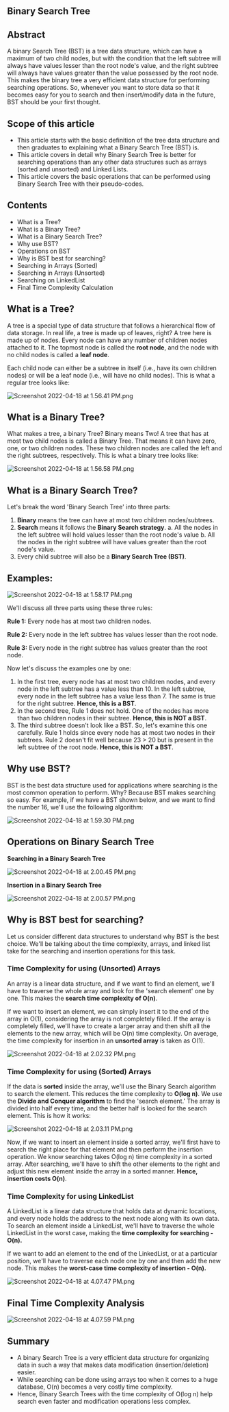 ## Binary Search Tree

## Abstract

A binary Search Tree (BST) is a tree data structure, which can have a maximum of two child nodes, but with the condition that the left subtree will always have values lesser than the root node's value, and the right subtree will always have values greater than the value possessed by the root node. This makes the binary tree a very efficient data structure for performing searching operations. So, whenever you want to store data so that it becomes easy for you to search and then insert/modify data in the future, BST should be your first thought.

## Scope of this article

- This article starts with the basic definition of the tree data structure and then graduates to explaining what a Binary Search Tree (BST) is.
- This article covers in detail why Binary Search Tree is better for searching operations than any other data structures such as arrays (sorted and unsorted) and Linked Lists.
- This article covers the basic operations that can be performed using Binary Search Tree with their pseudo-codes.

## Contents

- What is a Tree?
- What is a Binary Tree?
- What is a Binary Search Tree?
- Why use BST?
- Operations on BST
- Why is BST best for searching?
- Searching in Arrays (Sorted)
- Searching in Arrays (Unsorted)
- Searching on LinkedList
- Final Time Complexity Calculation

## What is a Tree?

A tree is a special type of data structure that follows a hierarchical flow of data storage. In real life, a tree is made up of leaves, right? A tree here is made up of nodes. Every node can have any number of children nodes attached to it. The topmost node is called the **root node**, and the node with no child nodes is called a **leaf node**.

Each child node can either be a subtree in itself (i.e., have its own children nodes) or will be a leaf node (i.e., will have no child nodes). This is what a regular tree looks like:

![Screenshot 2022-04-18 at 1.56.41 PM.png](https://cdn.hashnode.com/res/hashnode/image/upload/v1650270405567/h3Rd8rUDk.png)


## What is a Binary Tree?

What makes a tree, a binary Tree? Binary means Two! A tree that has at most two child nodes is called a Binary Tree. That means it can have zero, one, or two children nodes.
These two children nodes are called the left and the right subtrees, respectively. This is what a binary tree looks like:

![Screenshot 2022-04-18 at 1.56.58 PM.png](https://cdn.hashnode.com/res/hashnode/image/upload/v1650270423809/kZ7lLwIJs.png)

## What is a Binary Search Tree?

Let's break the word 'Binary Search Tree' into three parts:
1. **Binary** means the tree can have at most two children nodes/subtrees.
2. **Search** means it follows the **Binary Search strategy**.
    a. All the nodes in the left subtree will hold values lesser than the root node's value
    b. All the nodes in the right subtree will have values greater than the root node's value.
3. Every child subtree will also be a **Binary Search Tree (BST)**.

## Examples:

![Screenshot 2022-04-18 at 1.58.17 PM.png](https://cdn.hashnode.com/res/hashnode/image/upload/v1650270501440/bUAeD2v_z.png)

We'll discuss all three parts using these three rules:

**Rule 1:** Every node has at most two children nodes.

**Rule 2:** Every node in the left subtree has values lesser than the root node.

**Rule 3:** Every node in the right subtree has values greater than the root node.

Now let's discuss the examples one by one:

1. In the first tree, every node has at most two children nodes, and every node in the left subtree has a value less than 10. In the left subtree, every node in the left subtree has a value less than 7. The same is true for the right subtree. **Hence, this is a BST**.
2. In the second tree, Rule 1 does not hold. One of the nodes has more than two children nodes in their subtree. **Hence, this is NOT a BST**.
3. The third subtree doesn't look like a BST. So, let's examine this one carefully. Rule 1 holds since every node has at most two nodes in their subtrees. Rule 2 doesn't fit well because 23 > 20 but is present in the left subtree of the root node. **Hence, this is NOT a BST**.


## Why use BST?

BST is the best data structure used for applications where searching is the most common operation to perform. Why? Because BST makes searching so easy. For example, if we have a BST shown below, and we want to find the number 16, we'll use the following algorithm:

![Screenshot 2022-04-18 at 1.59.30 PM.png](https://cdn.hashnode.com/res/hashnode/image/upload/v1650270574441/MgRfg2OZu.png)

## Operations on Binary Search Tree
**Searching in a Binary Search Tree**


![Screenshot 2022-04-18 at 2.00.45 PM.png](https://cdn.hashnode.com/res/hashnode/image/upload/v1650270649539/w9rOPYZT-.png)

**Insertion in a Binary Search Tree**

![Screenshot 2022-04-18 at 2.00.57 PM.png](https://cdn.hashnode.com/res/hashnode/image/upload/v1650270662086/EJzSqo8_U.png)



## Why is BST best for searching?

Let us consider different data structures to understand why BST is the best choice. We'll be talking about the time complexity, arrays, and linked list take for the searching and insertion operations for this task.


### Time Complexity for using (Unsorted) Arrays
An array is a linear data structure, and if we want to find an element, we'll have to traverse the whole array and look for the 'search element' one by one. This makes the **search time complexity of O(n)**.

If we want to insert an element, we can simply insert it to the end of the array in O(1), considering the array is not completely filled. If the array is completely filled, we'll have to create a larger array and then shift all the elements to the new array, which will be O(n) time complexity. On average, the time complexity for insertion in an **unsorted array** is taken as O(1).

![Screenshot 2022-04-18 at 2.02.32 PM.png](https://cdn.hashnode.com/res/hashnode/image/upload/v1650270757396/VrXN2cYzn.png)


### Time Complexity for using (Sorted) Arrays

If the data is **sorted** inside the array, we'll use the Binary Search algorithm to search the element. This reduces the time complexity to **O(log n)**. We use the **Divide and Conquer algorithm** to find the 'search element.' The array is divided into half every time, and the better half is looked for the search element. This is how it works:


![Screenshot 2022-04-18 at 2.03.11 PM.png](https://cdn.hashnode.com/res/hashnode/image/upload/v1650270793791/f3-QK7-Wd.png)

Now, if we want to insert an element inside a sorted array, we'll first have to search the right place for that element and then perform the insertion operation. We know searching takes O(log n) time complexity in a sorted array. After searching, we'll have to shift the other elements to the right and adjust this new element inside the array in a sorted manner. **Hence, insertion costs O(n)**.

### Time Complexity for using LinkedList

A LinkedList is a linear data structure that holds data at dynamic locations, and every node holds the address to the next node along with its own data. To search an element inside a LinkedList, we'll have to traverse the whole LinkedList in the worst case, making the **time complexity for searching - O(n).**

If we want to add an element to the end of the LinkedList, or at a particular position, we'll have to traverse each node one by one and then add the new node. This makes the **worst-case time complexity of insertion - O(n).**

![Screenshot 2022-04-18 at 4.07.47 PM.png](https://cdn.hashnode.com/res/hashnode/image/upload/v1650278271754/WZMOacB1W.png)

## Final Time Complexity Analysis

![Screenshot 2022-04-18 at 4.07.59 PM.png](https://cdn.hashnode.com/res/hashnode/image/upload/v1650278283438/i4Co9QSYV.png)

## Summary
- A binary Search Tree is a very efficient data structure for organizing data in such a way that makes data modification (insertion/deletion) easier. 
- While searching can be done using arrays too when it comes to a huge database, O(n) becomes a very costly time complexity. 
- Hence, Binary Search Trees with the time complexity of O(log n) help search even faster and modification operations less complex.
